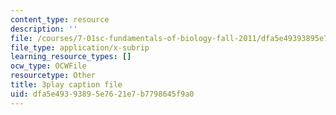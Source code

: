 ```yaml
---
content_type: resource
description: ''
file: /courses/7-01sc-fundamentals-of-biology-fall-2011/dfa5e49393895e7621e7b7798645f9a0_ojrj-UVh9N4.srt
file_type: application/x-subrip
learning_resource_types: []
ocw_type: OCWFile
resourcetype: Other
title: 3play caption file
uid: dfa5e493-9389-5e76-21e7-b7798645f9a0
---
```

